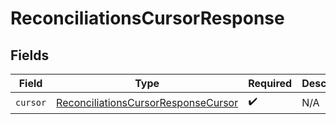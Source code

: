 # ReconciliationsCursorResponse


## Fields

| Field                                                                                             | Type                                                                                              | Required                                                                                          | Description                                                                                       |
| ------------------------------------------------------------------------------------------------- | ------------------------------------------------------------------------------------------------- | ------------------------------------------------------------------------------------------------- | ------------------------------------------------------------------------------------------------- |
| `cursor`                                                                                          | [ReconciliationsCursorResponseCursor](../../models/shared/ReconciliationsCursorResponseCursor.md) | :heavy_check_mark:                                                                                | N/A                                                                                               |